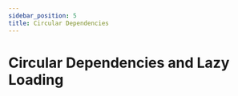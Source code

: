 ```yaml
---
sidebar_position: 5
title: Circular Dependencies
---
```


# Circular Dependencies and Lazy Loading

``````